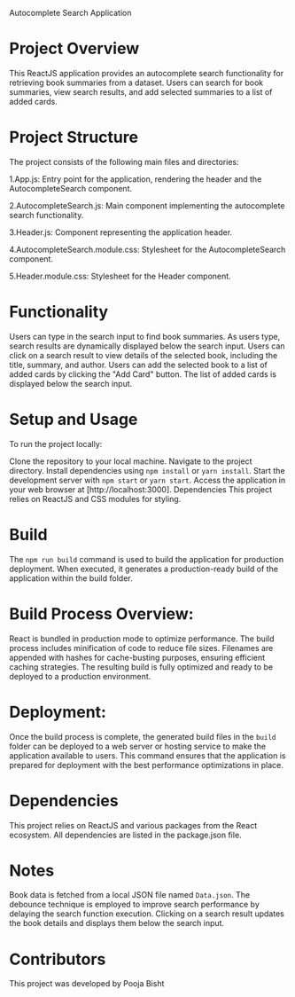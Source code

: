 Autocomplete Search Application
# Project Overview
This ReactJS application provides an autocomplete search functionality for retrieving book summaries from a dataset. Users can search for book summaries, view search results, and add selected summaries to a list of added cards.

# Project Structure
The project consists of the following main files and directories:

1.App.js: Entry point for the application, rendering the header and the AutocompleteSearch component.

2.AutocompleteSearch.js: Main component implementing the autocomplete search functionality.

3.Header.js: Component representing the application header.

4.AutocompleteSearch.module.css: Stylesheet for the AutocompleteSearch component.

5.Header.module.css: Stylesheet for the Header component.

# Functionality
Users can type in the search input to find book summaries.
As users type, search results are dynamically displayed below the search input.
Users can click on a search result to view details of the selected book, including the title, summary, and author.
Users can add the selected book to a list of added cards by clicking the "Add Card" button.
The list of added cards is displayed below the search input.

# Setup and Usage
To run the project locally:

Clone the repository to your local machine.
Navigate to the project directory.
Install dependencies using `npm install` or `yarn install`.
Start the development server with `npm start` or `yarn start`.
Access the application in your web browser at [http://localhost:3000].
Dependencies
This project relies on ReactJS and CSS modules for styling.

# Build
The `npm run build` command is used to build the application for production deployment. When executed, it generates a production-ready build of the application within the build folder.

# Build Process Overview:
React is bundled in production mode to optimize performance.
The build process includes minification of code to reduce file sizes.
Filenames are appended with hashes for cache-busting purposes, ensuring efficient caching strategies.
The resulting build is fully optimized and ready to be deployed to a production environment.

# Deployment:
Once the build process is complete, the generated build files in the `build` folder can be deployed to a web server or hosting service to make the application available to users. This command ensures that the application is prepared for deployment with the best performance optimizations in place.

# Dependencies
This project relies on ReactJS and various packages from the React ecosystem. All dependencies are listed in the package.json file.

# Notes
Book data is fetched from a local JSON file named `Data.json`.
The debounce technique is employed to improve search performance by delaying the search function execution.
Clicking on a search result updates the book details and displays them below the search input.

# Contributors
This project was developed by Pooja Bisht